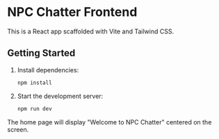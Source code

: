 # NPC Chatter Frontend

This is a React app scaffolded with Vite and Tailwind CSS.

## Getting Started

1. Install dependencies:
   ```bash
   npm install
   ```
2. Start the development server:
   ```bash
   npm run dev
   ```

The home page will display "Welcome to NPC Chatter" centered on the screen.
